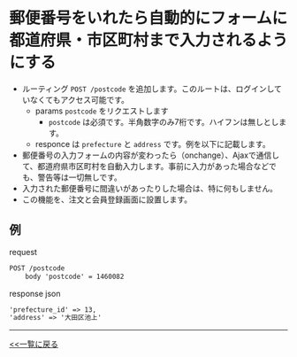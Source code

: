 # 郵便番号をいれたら自動的にフォームに都道府県・市区町村まで入力されるようにする

- ルーティング `POST /postcode` を追加します。このルートは、ログインしていなくてもアクセス可能です。
  - params `postcode` をリクエストします
    - `postcode` は必須です。半角数字のみ7桁です。ハイフンは無しとします。
  - responce は `prefecture` と `address` です。例を以下に記載します。
- 郵便番号の入力フォームの内容が変わったら（onchange）、Ajaxで通信して、都道府県市区町村を自動入力します。事前に入力があった場合などでも、警告等は一切無しです。  
- 入力された郵便番号に間違いがあったりした場合は、特に何もしません。
- この機能を、注文と会員登録画面に設置します。

## 例

request

```txt
POST /postcode
    body 'postcode' = 1460082
```

response json  

```txt
'prefecture_id' => 13,
'address' => '大田区池上'
```

---

[<<一覧に戻る](../../ISSUES.md)
